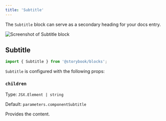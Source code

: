 ```yaml
---
title: 'Subtitle'
---
```


The `Subtitle` block can serve as a secondary heading for your docs entry.

![Screenshot of Subtitle block](TK)

## Subtitle

```js
import { Subtitle } from '@storybook/blocks';
```

`Subtitle` is configured with the following props:

### `children`

Type: `JSX.Element | string`

Default: `parameters.componentSubtitle`

Provides the content.
